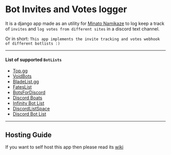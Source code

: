 # Bot Invites and Votes logger
It is a django app made as an utility for [Minato Namikaze](https://github.com/The-4th-Hokage/yondaime-hokage) to log keep a track of `invites` and `log votes from different sites` in a discord text channel.

Or in short: `This app implements the invite tracking and votes webhook of different botlists :)`

***

#### List of supported `BotLists`
- [Top.gg](https://top.gg/)
- [VoidBots](https://voidbots.net/)
- [BladeList.gg](https://bladelist.gg/)
- [FatesList](https://fateslist.xyz)
- [BotsForDiscord](https://discords.com/bots/)
- [Discord Boats](https://discord.boats/)
- [Infinity Bot List](https://infinitybotlist.com/)
- [DiscordListSpace](https://discordlist.space/)
- [Discord Bot List](https://discordbotlist.com/)

***

## Hosting Guide
If you want to self host this app then please read its [wiki](https://github.com/The-4th-Hokage/bot-invites-logger/wiki/Hosting-Guide)
